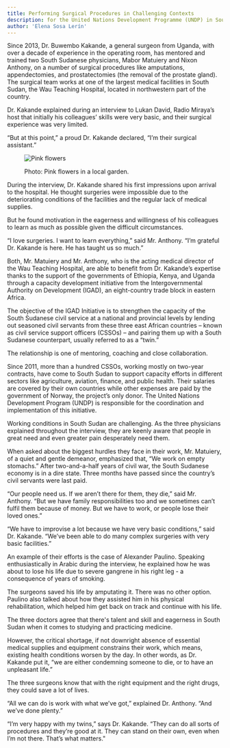 ```yaml
---
title: Performing Surgical Procedures in Challenging Contexts
description: for the United Nations Development Programme (UNDP) in South Sudan. (May 2016)
author: 'Elena Sosa Lerín'
---
```


Since 2013, Dr. Buwembo Kakande, a general surgeon from Uganda, with over a decade of experience in the operating room, has mentored and trained two South Sudanese physicians, Mabor Matuiery and Nixon Anthony, on a number of surgical procedures like amputations, appendectomies, and prostatectomies (the removal of the prostate gland). The surgical team works at one of the largest medical facilities in South Sudan, the Wau Teaching Hospital, located in northwestern part of the country.

Dr. Kakande explained during an interview to Lukan David, Radio Miraya’s host that initially his colleagues’ skills were very basic, and their surgical experience was very limited.

“But at this point,” a proud Dr. Kakande declared, “I’m their surgical assistant.”

<figure>
<img data-src="https://res.cloudinary.com/esarin72/image/upload/q_auto/v1603155563/flowers.jpg" loading="lazy" alt="Pink flowers" class="lazyload">
<figcaption>
    <p><span class="thick">Photo:</span> Pink flowers in a local garden.</p>
</figcaption>
</figure>




During the interview, Dr. Kakande shared his first impressions upon arrival to the hospital. He thought surgeries were impossible due to the deteriorating conditions of the facilities and the regular lack of medical supplies.

But he found motivation in the eagerness and willingness of his colleagues to learn as much as possible given the difficult circumstances.

“I love surgeries. I want to learn everything,” said Mr. Anthony. “I’m grateful Dr. Kakande is here. He has taught us so much.”

Both, Mr. Matuiery and Mr. Anthony, who is the acting medical director of the Wau Teaching Hospital, are able to benefit from Dr. Kakande’s expertise thanks to the support of the governments of Ethiopia, Kenya, and Uganda through a capacity development initiative from the Intergovernmental Authority on Development (IGAD), an eight-country trade block in eastern Africa.

The objective of the IGAD Initiative is to strengthen the capacity of the South Sudanese civil service at a national and provincial levels by lending out seasoned civil servants from these three east African countries – known as civil service support officers (CSSOs) – and pairing them up with a South Sudanese counterpart, usually referred to as a “twin.”

The relationship is one of mentoring, coaching and close collaboration.

Since 2011, more than a hundred CSSOs, working mostly on two-year contracts, have come to South Sudan to support capacity efforts in different sectors like agriculture, aviation, finance, and public health. Their salaries are covered by their own countries while other expenses are paid by the government of Norway, the project’s only donor. The United Nations Development Program (UNDP) is responsible for the coordination and implementation of this initiative. 

Working conditions in South Sudan are challenging. As the three physicians explained throughout the interview, they are keenly aware that people in great need and even greater pain desperately need them.

When asked about the biggest hurdles they face in their work, Mr. Matuiery, of a quiet and gentle demeanor, emphasized that, “We work on empty stomachs.” After two-and-a-half years of civil war, the South Sudanese economy is in a dire state. Three months have passed since the country’s civil servants were last paid.

“Our people need us. If we aren’t there for them, they die,” said Mr. Anthony. “But we have family responsibilities too and we sometimes can’t fulfil them because of money. But we have to work, or people lose their loved ones.”

“We have to improvise a lot because we have very basic conditions,” said Dr. Kakande. “We’ve been able to do many complex surgeries with very basic facilities.”

An example of their efforts is the case of Alexander Paulino. Speaking enthusiastically in Arabic during the interview, he explained how he was about to lose his life due to severe gangrene in his right leg - a consequence of years of smoking.

The surgeons saved his life by amputating it. There was no other option. Paulino also talked about how they assisted him in his physical rehabilitation, which helped him get back on track and continue with his life.

The three doctors agree that there's talent and skill and eagerness in South Sudan when it comes to studying and practicing medicine.

However, the critical shortage, if not downright absence of essential medical supplies and equipment constrains their work, which means, existing health conditions worsen by the day. In other words, as Dr. Kakande put it, “we are either condemning someone to die, or to have an unpleasant life.”

The three surgeons know that with the right equipment and the right drugs, they could save a lot of lives.

“All we can do is work with what we’ve got,” explained Dr. Anthony. “And we’ve done plenty.”

“I’m very happy with my twins,” says Dr. Kakande. “They can do all sorts of procedures and they’re good at it. They can stand on their own, even when I’m not there. That’s what matters."